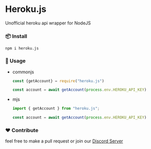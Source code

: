 # Heroku.js

Unofficial heroku api wrapper for NodeJS

### 📦 Install

```shell
npm i heroku.js
```

### 📖 Usage 

- commonjs
    ```js 
    const {getAccount} = require("heroku.js")
    
    const account = await getAccount(process.env.HEROKU_API_KEY)
    ```

- mjs
    ```ts 
    import { getAccount } from "heroku.js";
    
    const account = await getAccount(process.env.HEROKU_API_KEY)
    ```

### ❤️  Contribute

feel free to make a pull request or join our [Discord Server](https://discord.gg/yeecord)